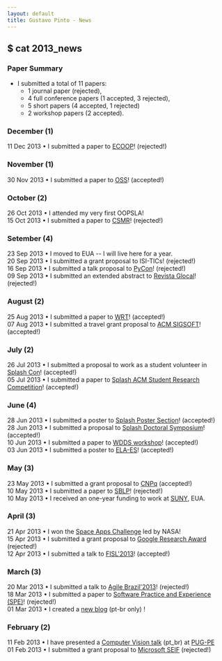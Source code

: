 ```yaml
---
layout: default
title: Gustavo Pinto - News
---
```


## $ cat 2013_news

### Paper Summary

* I submitted a total of 11 papers:
  * 1 journal paper (rejected),
  * 4 full conference papers (1 accepted, 3 rejected),
  * 5 short papers (4 accepted, 1 rejected)
  * 2 workshop papers (2 accepted).


### December (1)
11 Dec 2013 &#8226; I submitted a paper to <a href="http://ecoop14.it.uu.se">ECOOP</a>! (rejected!)<br />

### November (1)
30 Nov 2013 &#8226; I submitted a paper to <a href="http://oss2014.case.unibz.it">OSS</a>! (accepted!)<br />


### October (2)
26 Oct 2013 &#8226; I attended my very first OOPSLA!<br />
15 Oct 2013 &#8226; I submitted a paper to <a href="http://ansymo.ua.ac.be/csmr-wcre/">CSMR</a>! (rejected!)<br />


### Setember (4)
23 Sep 2013 &#8226; I moved to EUA -- I will live here for a year.<br />
20 Sep 2013 &#8226; I submitted a grant proposal to ISI-TICs! (rejected!)<br />
16 Sep 2013 &#8226; I submitted a talk proposal to <a href="https://us.pycon.org/2014/">PyCon</a>! (rejected!)<br />
09 Sep 2013 &#8226; I submitted an extended abstract to <a href="http://www.revistaglocal.org.br/">Revista Glocal</a>! (rejected!)<br />


### August (2)
25 Aug 2013 &#8226; I submitted a paper to <a href="http://refactoring.info/WRT13/">WRT</a>! (accepted!)<br />
07 Aug 2013 &#8226; I submitted a travel grant proposal to <a href="http://www.sigplan.org/PAC.htm">ACM SIGSOFT</a>! (accepted!)<br />

### July (2)

26 Jul 2013 &#8226; I submitted a proposal to work as a student volunteer in <a href="http://splashcon.org/2013/cfp/689">Splash Con</a>! (accepted!)<br />
05 Jul 2013 &#8226; I submitted a paper to <a href="http://splashcon.org/2013/cfp/due-july-05-2013/664-acm-student-research-competition">Splash ACM Student Research Competition</a>! (accepted!)<br />

### June (4)

28 Jun 2013 &#8226; I submitted a poster to <a href="http://splashcon.org/2013/cfp/due-june-28-2013/648-posters">Splash Poster Section</a>! (accepted!)<br />
28 Jun 2013 &#8226; I submitted a proposal to <a href="http://splashcon.org/2013/cfp/due-june-28-2013/655-doctoral-symposium">Splash Doctoral Symposium</a>! (accepted!)<br />
10 Jun 2013 &#8226; I submitted a paper to <a href="http://wdds.ufpb.br/2013/index.php">WDDS workshop</a>! (accepted!) <br />
03 Jun 2013 &#8226; I submitted a poster to <a href="http://www.inf.ufrgs.br/elaes2013/">ELA-ES</a>! (accepted!)<br />

### May (3)

23 May 2013 &#8226; I submitted a grant proposal to <a href="http://www.cnpq.br/web/guest/chamadas-publicas?p_p_id=resultadosportlet_WAR_resultadoscnpqportlet_INSTANCE_0ZaM&filtro=abertas&detalha=chamadaDivulgada&idDivulgacao=2901">CNPq</a> (accepted!)<br />
10 May 2013 &#8226; I submitted a paper to <a href="http://cbsoft2013.unb.br/en/sblp-en">SBLP</a>! (rejected!) <br />
10 May 2013 &#8226; I received an one-year funding to work at <a href="http://www.suny.edu/">SUNY</a>, EUA. <br />

### April (3)

21 Apr 2013 &#8226; I won the <a href="http://spaceappschallenge.org/awards/">Space Apps Challenge</a> led by NASA! <br />
15 Apr 2013 &#8226; I submitted a grant proposal to <a href="http://research.google.com/university/relations/research_awards.html">Google Research Award</a> (rejected!)<br />
12 Apr 2013 &#8226; I submitted a talk to <a href="http://softwarelivre.org/fisl14"> FISL'2013</a>! (accepted!) <br />

### March (3)

20 Mar 2013 &#8226; I submitted a talk to <a href="http://www.agilebrazil.com/2013/">Agile Brazil'2013</a>! (rejected!) <br />
18 Mar 2013 &#8226; I submitted a paper to <a href="http://onlinelibrary.wiley.com/journal/10.1002/(ISSN)1097-024X">Software Practice and Experience (SPE)</a>! (rejected!)<br />
01 Mar 2013 &#8226; I created a <a href="http://blog.gustavopinto.org">new blog</a> (pt-br only) !<br />

### February (2)
11 Feb 2013 &#8226; I have presented a <a href="http://www.slideshare.net/gustavopinto/python-simplecv">Computer Vision talk</a> (pt_br) at <a href="http://pug.pe">PUG-PE</a><br/>
01 Feb 2013 &#8226; I submitted a grant proposal to <a href="http://research.microsoft.com/en-us/collaboration/focus/cs/seif.aspx">Microsoft SEIF</a> (rejected!)<br />
